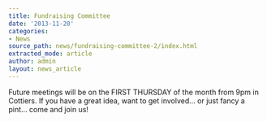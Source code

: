 ```yaml
---
title: Fundraising Committee
date: '2013-11-20'
categories:
- News
source_path: news/fundraising-committee-2/index.html
extracted_mode: article
author: admin
layout: news_article
---
```

Future meetings will be on the FIRST THURSDAY of the month from 9pm in Cottiers. If you have a great idea, want to get involved… or just fancy a pint… come and join us!
